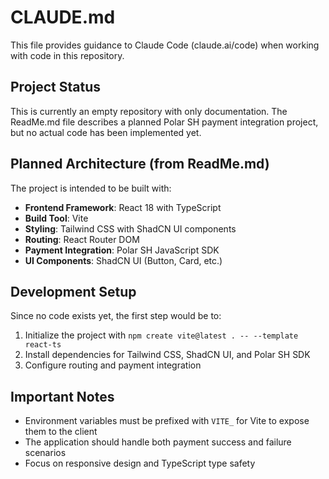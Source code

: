 # CLAUDE.md

This file provides guidance to Claude Code (claude.ai/code) when working with code in this repository.

## Project Status

This is currently an empty repository with only documentation. The ReadMe.md file describes a planned Polar SH payment integration project, but no actual code has been implemented yet.

## Planned Architecture (from ReadMe.md)

The project is intended to be built with:
- **Frontend Framework**: React 18 with TypeScript
- **Build Tool**: Vite
- **Styling**: Tailwind CSS with ShadCN UI components
- **Routing**: React Router DOM
- **Payment Integration**: Polar SH JavaScript SDK
- **UI Components**: ShadCN UI (Button, Card, etc.)

## Development Setup

Since no code exists yet, the first step would be to:
1. Initialize the project with `npm create vite@latest . -- --template react-ts`
2. Install dependencies for Tailwind CSS, ShadCN UI, and Polar SH SDK
3. Configure routing and payment integration

## Important Notes

- Environment variables must be prefixed with `VITE_` for Vite to expose them to the client
- The application should handle both payment success and failure scenarios
- Focus on responsive design and TypeScript type safety
